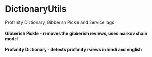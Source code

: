 # DictionaryUtils
Profanity Dictionary, Gibberish Pickle and Service tags

#### Gibberish Pickle - removes the gibberish reviews, uses markov chain model

#### Profanity Dictionary - detects profanity rviews in hindi and english
